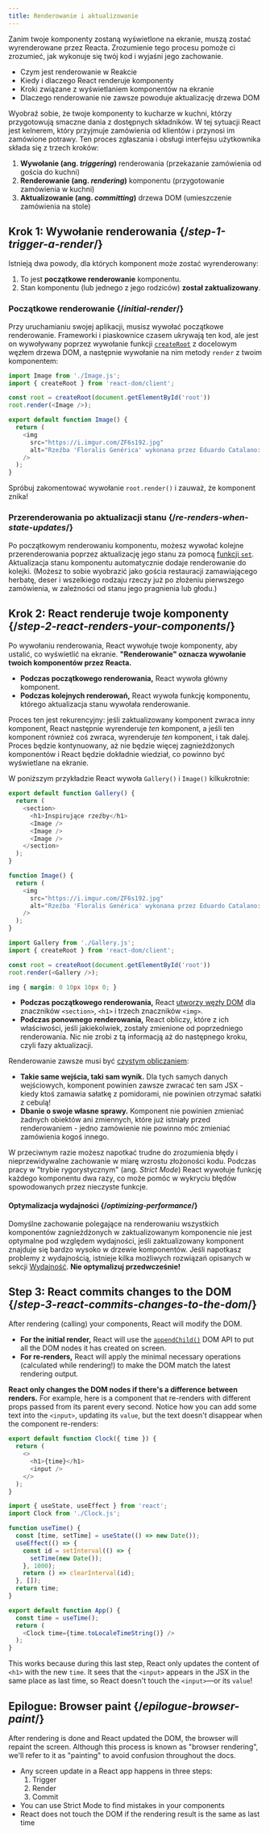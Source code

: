 ```yaml
---
title: Renderowanie i aktualizowanie
---
```


<Intro>

Zanim twoje komponenty zostaną wyświetlone na ekranie, muszą zostać wyrenderowane przez Reacta. Zrozumienie tego procesu pomoże ci zrozumieć, jak wykonuje się twój kod i wyjaśni jego zachowanie.

</Intro>

<YouWillLearn>

* Czym jest renderowanie w Reakcie
* Kiedy i dlaczego React renderuje komponenty
* Kroki związane z wyświetlaniem komponentów na ekranie
* Dlaczego renderowanie nie zawsze powoduje aktualizację drzewa DOM

</YouWillLearn>

Wyobraź sobie, że twoje komponenty to kucharze w kuchni, którzy przygotowują smaczne dania z dostępnych składników. W tej sytuacji React jest kelnerem, który przyjmuje zamówienia od klientów i przynosi im zamówione potrawy. Ten proces zgłaszania i obsługi interfejsu użytkownika składa się z trzech kroków:

1. **Wywołanie (ang. _triggering_)** renderowania (przekazanie zamówienia od gościa do kuchni)
2. **Renderowanie (ang. _rendering_)** komponentu (przygotowanie zamówienia w kuchni)
3. **Aktualizowanie (ang. _committing_)** drzewa DOM (umieszczenie zamówienia na stole)

<IllustrationBlock sequential>
  <Illustration caption="Wywołanie" alt="React jako kelner w restauracji, pobierający zamówienia od użytkowników i dostarczający je do Kuchni Komponentów." src="/images/docs/illustrations/i_render-and-commit1.png" />
  <Illustration caption="Renderowanie" alt="Kucharz komponentu Card przekazuje Reactowi świeży komponent Card." src="/images/docs/illustrations/i_render-and-commit2.png" />
  <Illustration caption="Aktualizowanie" alt="React dostarcza komponent Card użytkownikowi do jego stołu." src="/images/docs/illustrations/i_render-and-commit3.png" />
</IllustrationBlock>

## Krok 1: Wywołanie renderowania {/*step-1-trigger-a-render*/}

Istnieją dwa powody, dla których komponent może zostać wyrenderowany:

1. To jest **początkowe renderowanie** komponentu.
2. Stan komponentu (lub jednego z jego rodziców) **został zaktualizowany**.

### Początkowe renderowanie {/*initial-render*/}

Przy uruchamianiu swojej aplikacji, musisz wywołać początkowe renderowanie. Frameworki i piaskownice czasem ukrywają ten kod, ale jest on wywoływany poprzez wywołanie funkcji [`createRoot`](/reference/react-dom/client/createRoot) z docelowym węzłem drzewa DOM, a następnie wywołanie na nim metody `render` z twoim komponentem:

<Sandpack>

```js src/index.js active
import Image from './Image.js';
import { createRoot } from 'react-dom/client';

const root = createRoot(document.getElementById('root'))
root.render(<Image />);
```

```js src/Image.js
export default function Image() {
  return (
    <img
      src="https://i.imgur.com/ZF6s192.jpg"
      alt="Rzeźba 'Floralis Genérica' wykonana przez Eduardo Catalano: ogromny metalowy kwiat z zwierciadlanymi płatkami"
    />
  );
}
```

</Sandpack>

Spróbuj zakomentować wywołanie `root.render()` i zauważ, że komponent znika!

### Przerenderowania po aktualizacji stanu {/*re-renders-when-state-updates*/}

Po początkowym renderowaniu komponentu, możesz wywołać kolejne przerenderowania poprzez aktualizację jego stanu za pomocą [funkcji `set`](/reference/react/useState#setstate). Aktualizacja stanu komponentu automatycznie dodaje renderowanie do kolejki. (Możesz to sobie wyobrazić jako gościa restauracji zamawiającego herbatę, deser i wszelkiego rodzaju rzeczy już po złożeniu pierwszego zamówienia, w zależności od stanu jego pragnienia lub głodu.)

<IllustrationBlock sequential>
  <Illustration caption="Aktualizacja stanu..." alt="React jako kelner w restauracji, serwujący interfejs użytkownika Card użytkownikowi, przedstawionym jako klient z kursorem jako głową. Klient mówi, że chce komponent Card w kolorze różowym, a nie czarnym!" src="/images/docs/illustrations/i_rerender1.png" />
  <Illustration caption="...wywołuje..." alt="React wraca do Kuchni Komponentów i mówi Kucharzowi Komponentu Card, że potrzebuje komponent Card w kolorze różowym." src="/images/docs/illustrations/i_rerender2.png" />
  <Illustration caption="...renderowanie!" alt="Kucharz Komponentu Card dostarcza Reactowi komponent Card w kolorze różowym." src="/images/docs/illustrations/i_rerender3.png" />
</IllustrationBlock>

## Krok 2: React renderuje twoje komponenty {/*step-2-react-renders-your-components*/}

Po wywołaniu renderowania, React wywołuje twoje komponenty, aby ustalić, co wyświetlić na ekranie. **"Renderowanie" oznacza wywołanie twoich komponentów przez Reacta.**

* **Podczas początkowego renderowania,** React wywoła główny komponent.
* **Podczas kolejnych renderowań,** React wywoła funkcję komponentu, którego aktualizacja stanu wywołała renderowanie.

Proces ten jest rekurencyjny: jeśli zaktualizowany komponent zwraca inny komponent, React następnie wyrenderuje _ten_ komponent, a jeśli ten komponent również coś zwraca, wyrenderuje _ten_ komponent, i tak dalej. Proces będzie kontynuowany, aż nie będzie więcej zagnieżdżonych komponentów i React będzie dokładnie wiedział, co powinno być wyświetlane na ekranie.

W poniższym przykładzie React wywoła `Gallery()` i  `Image()` kilkukrotnie:

<Sandpack>

```js src/Gallery.js active
export default function Gallery() {
  return (
    <section>
      <h1>Inspirujące rzeźby</h1>
      <Image />
      <Image />
      <Image />
    </section>
  );
}

function Image() {
  return (
    <img
      src="https://i.imgur.com/ZF6s192.jpg"
      alt="Rzeźba 'Floralis Genérica' wykonana przez Eduardo Catalano: ogromny metalowy kwiat z zwierciadlanymi płatkami"
    />
  );
}
```

```js src/index.js
import Gallery from './Gallery.js';
import { createRoot } from 'react-dom/client';

const root = createRoot(document.getElementById('root'))
root.render(<Gallery />);
```

```css
img { margin: 0 10px 10px 0; }
```

</Sandpack>

* **Podczas początkowego renderowania,** React [utworzy węzły DOM](https://developer.mozilla.org/docs/Web/API/Document/createElement) dla znaczników `<section>`, `<h1>` i trzech znaczników `<img>`.
* **Podczas ponownego renderowania,** React obliczy, które z ich właściwości, jeśli jakiekolwiek, zostały zmienione od poprzedniego renderowania. Nic nie zrobi z tą informacją aż do następnego kroku, czyli fazy aktualizacji.

<Pitfall>

Renderowanie zawsze musi być [czystym obliczaniem](/learn/keeping-components-pure):

* **Takie same wejścia, taki sam wynik.** Dla tych samych danych wejściowych, komponent powinien zawsze zwracać ten sam JSX - kiedy ktoś zamawia sałatkę z pomidorami, nie powinien otrzymać sałatki z cebulą!
* **Dbanie o swoje własne sprawy.** Komponent nie powinien zmieniać żadnych obiektów ani zmiennych, które już istniały przed renderowaniem - jedno zamówienie nie powinno móc zmieniać zamówienia kogoś innego.

W przeciwnym razie możesz napotkać trudne do zrozumienia błędy i nieprzewidywalne zachowanie w miarę wzrostu złożoności kodu. Podczas pracy w "trybie rygorystycznym" (ang. _Strict Mode_) React wywołuje funkcję każdego komponentu dwa razy, co może pomóc w wykryciu błędów spowodowanych przez nieczyste funkcje.

</Pitfall>

<DeepDive>

#### Optymalizacja wydajności {/*optimizing-performance*/}

Domyślne zachowanie polegające na renderowaniu wszystkich komponentów zagnieżdżonych w zaktualizowanym komponencie nie jest optymalne pod względem wydajności, jeśli zaktualizowany komponent znajduje się bardzo wysoko w drzewie komponentów. Jeśli napotkasz problemy z wydajnością, istnieje kilka możliwych rozwiązań opisanych w sekcji [Wydajność](https://reactjs.org/docs/optimizing-performance.html). **Nie optymalizuj przedwcześnie!**

</DeepDive>

## Step 3: React commits changes to the DOM {/*step-3-react-commits-changes-to-the-dom*/}

After rendering (calling) your components, React will modify the DOM. 

* **For the initial render,** React will use the [`appendChild()`](https://developer.mozilla.org/docs/Web/API/Node/appendChild) DOM API to put all the DOM nodes it has created on screen. 
* **For re-renders,** React will apply the minimal necessary operations (calculated while rendering!) to make the DOM match the latest rendering output.

**React only changes the DOM nodes if there's a difference between renders.** For example, here is a component that re-renders with different props passed from its parent every second. Notice how you can add some text into the `<input>`, updating its `value`, but the text doesn't disappear when the component re-renders:

<Sandpack>

```js src/Clock.js active
export default function Clock({ time }) {
  return (
    <>
      <h1>{time}</h1>
      <input />
    </>
  );
}
```

```js src/App.js hidden
import { useState, useEffect } from 'react';
import Clock from './Clock.js';

function useTime() {
  const [time, setTime] = useState(() => new Date());
  useEffect(() => {
    const id = setInterval(() => {
      setTime(new Date());
    }, 1000);
    return () => clearInterval(id);
  }, []);
  return time;
}

export default function App() {
  const time = useTime();
  return (
    <Clock time={time.toLocaleTimeString()} />
  );
}
```

</Sandpack>

This works because during this last step, React only updates the content of `<h1>` with the new `time`. It sees that the `<input>` appears in the JSX in the same place as last time, so React doesn't touch the `<input>`—or its `value`!
## Epilogue: Browser paint {/*epilogue-browser-paint*/}

After rendering is done and React updated the DOM, the browser will repaint the screen. Although this process is known as "browser rendering", we'll refer to it as "painting" to avoid confusion throughout the docs.

<Illustration alt="A browser painting 'still life with card element'." src="/images/docs/illustrations/i_browser-paint.png" />

<Recap>

* Any screen update in a React app happens in three steps:
  1. Trigger
  2. Render
  3. Commit
* You can use Strict Mode to find mistakes in your components
* React does not touch the DOM if the rendering result is the same as last time

</Recap>

